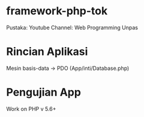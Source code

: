 # framework-php-tok

Pustaka: 
Youtube Channel: Web Programming Unpas

# Rincian Aplikasi

Mesin basis-data -> PDO (App/inti/Database.php)

# Pengujian App

Work on PHP v 5.6+
